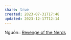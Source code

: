 ```yaml
---
share: true
created: 2023-07-31T17:48
updated: 2023-12-17T12:14
---
```


Nguồn:: [Revenge of the Nerds](http://www.paulgraham.com/icad.html?ref=blog.codinghorror.com)

